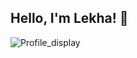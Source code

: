 ## Hello, I'm Lekha! 👋

![Profile_display](https://st2.depositphotos.com/4544563/9926/i/950/depositphotos_99267002-stock-photo-coffee-table-with-laptop-and.jpg)

<!--
**lvarshini3096/lvarshini3096** is a ✨ _special_ ✨ repository because its `README.md` (this file) appears on your GitHub profile.

Here are some ideas to get you started:

- 🔭 I’m currently working on ...
- 🌱 I’m currently learning ...
- 👯 I’m looking to collaborate on ...
- 🤔 I’m looking for help with ...
- 💬 Ask me about ...
- 📫 How to reach me: ...
- 😄 Pronouns: ...
- ⚡ Fun fact: ...
-->
